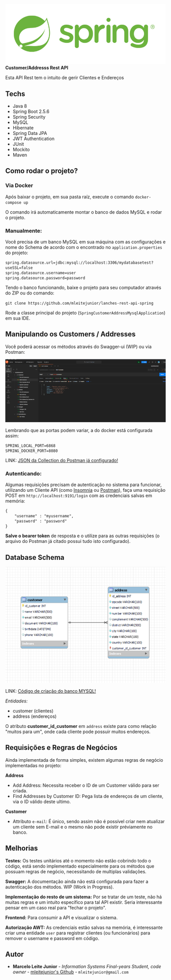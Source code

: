 <img src="https://raw.githubusercontent.com/mleitejunior/spring-customer-address-mysql/master/readme_resources/logo.png" title="Spring logo" alt="Spring Rest API">
<b>Customer/Addresss Rest API</b>

Esta API Rest tem o intuito de gerir Clientes e Endereços

## Techs
- Java 8
- Spring Boot 2.5.6
- Spring Security
- MySQL
- Hibernate
- Spring Data JPA
- JWT Authentication
- JUnit
- Mockito
- Maven

## Como rodar o projeto?

### Via Docker

Após baixar o projeto, em sua pasta raíz, execute o comando `docker-compose up` 

O comando irá automaticamente montar o banco de dados MySQL e rodar o projeto.


### Manualmente:

Você precisa de um banco MySQL em sua máquina com as configurações e nome do Schema de acordo com o encontrado no `application.properties` do projeto:

```
spring.datasource.url=jdbc:mysql://localhost:3306/mydatabasetest?useSSL=false
spring.datasource.username=user
spring.datasource.password=password
```

Tendo o banco funcionando, baixe o projeto para seu computador através do ZIP ou do comando:

`git clone https://github.com/mleitejunior/lanches-rest-api-spring`


Rode a classe principal do projeto (`SpringCustomerAddressMysqlApplication`) em sua IDE.

## Manipulando os Customers / Addresses

Você poderá acessar os métodos através do Swagger-ui (WIP) ou via Postman:

![](https://github.com/mleitejunior/spring-customer-address-mysql/raw/main/readme_resources/postman_print.png)

Lembrando que as portas podem variar, a do docker está configurada assim:

```
SPRING_LOCAL_PORT=6868
SPRING_DOCKER_PORT=8080
```

LINK: [JSON da Collection do Postman já configurado!](https://raw.githubusercontent.com/mleitejunior/spring-customer-address-mysql/main/readme_resources/mydatabasetest.postman_collection.json)


### Autenticando:

Algumas requisições precisam de autenticação no sistema para funcionar, utilizando um Cliente API (como [Insomnia](https://insomnia.rest/download/) ou [Postman](https://www.postman.com/downloads/)), faça uma requisição POST em `http://localhost:9191/login` com as credenciais salvas em memória:

```
{
    "username" : "myusername",
    "password" : "password"
}
```

**Salve o bearer token** de resposta e o utilize para as outras requisições (o arquivo do Postman já citado possui tudo isto configurado).

## Database Schema

![](https://raw.githubusercontent.com/mleitejunior/spring-customer-address-mysql/master/readme_resources/mer.png)

LINK: [Código de criação do banco MYSQL!](https://github.com/mleitejunior/spring-customer-address-mysql/edit/main/readme_resources/database-script.sql)

*Entidades:*
- customer (clientes)
- address (endereços)

O atributo **customer_id_customer** em `address` existe para como relação "muitos para um", onde cada cliente pode possuir muitos endereços.

## Requisições e Regras de Negócios

Ainda implementada de forma simples, existem algumas regras de negócio implementadas no projeto:

**Address**

- Add Address: Necessita receber o ID de um Customer válido para ser criada.
- Find Addresses by Customer ID: Pega lista de endereços de um cliente, via o ID válido deste ultimo.

**Customer**

- Attributo `e-mail`: É único, sendo assim não é possível criar nem atualizar um cliente sem E-mail e o mesmo não pode existir préviamente no banco.

## Melhorias

**Testes:**
Os testes unitários até o momento não estão cobrindo todo o código, está sendo implementado especialmente para os métodos que possuam regras de negócio, necessitando de multiplas validações.

**Swagger:**
A documentação ainda não está configurada para fazer a autenticação dos métodos. WIP (Work in Progress).

**Implementação do resto de um sistema:**
Por se tratar de um teste, não há muitas regras e um intuito específico para tal API existir. Seria interessante pensar em um caso real para "fechar o projeto".

**Frontend:**
Para consumir a API e visualizar o sistema.

**Autorização AWT:**
As credenciais estão salvas na memória, é interessante criar uma entidade `user` para registrar clientes (ou funcionários) para remover o username e password em código.

## Autor
* **Marcelo Leite Junior** - *Information Systems Final-years Student, code owner* - [mleitejunior's Github](https://github.com/mleitejunior) - `mleitejunior@gmail.com`
